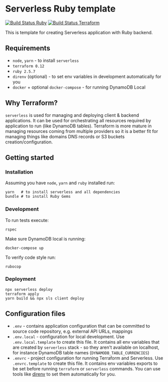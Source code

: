 # Serverless Ruby template
[![Build Status Ruby](https://github.com/maciejmajewski/serverless-currencies/workflows/Ruby/badge.svg)](https://github.com/maciejmajewski/serverless-currencies/actions?workflow=Ruby)
[![Build Status Terraform](https://github.com/maciejmajewski/serverless-currencies/workflows/Terraform/badge.svg)](https://github.com/maciejmajewski/serverless-currencies/actions?workflow=Terraform)

This is template for creating Serverless application with Ruby backend.

## Requirements

- `node`, `yarn` - to install `serverless`
- `terraform 0.12`
- `ruby 2.5.7`
- `direnv` (optional) - to set env variables in development automatically for
  you
- `docker` + optional `docker-compose` - for running DynamoDB Local

## Why Terraform?

`serverless` is used for managing and deploying client & backend applications.
It can be used for orchestrating all resources required by application to run
(like DynamoDB tables). Terraform  is more mature in managing resources coming
from multiple providers so it is a better fit for managing things like domains
DNS records or S3 buckets creation/configuration.

## Getting started

### Installation

Assuming you have `node`, `yarn` and `ruby` installed run:

```
yarn   # to install serverless and all dependencies
bundle # to install Ruby Gems
```

### Development

To run tests execute:

```
rspec
```

Make sure DynamoDB local is running:

```
docker-compose up
```

To verify code style run:

```
rubocop
```

### Deployment

```
npx serverless deploy
terraform apply
yarn build && npx sls client deploy
```

## Configuration files

- `.env` - contains application configuration that can be committed to source
  code repository, e.g. external API URLs, mappings
- `.env.local` - configuration for local development. Use `.env.local.template`
  to create this file. It contains all env variables that are created by
  `serverless` stack - so they aren't available on localhost, for instance
  DynamoDB table names (`DYNAMODB_TABLE_CURRENCIES`)
- `.envrc` - project configuration for running Terraform and Serverless.
  Use `.envrc.template` to create this file. It contains env variables exports
  to be set before running `terraform` or `serverless` commands. You can use
  tools like [direnv](https://direnv.net) to set them automatically for you.
  
